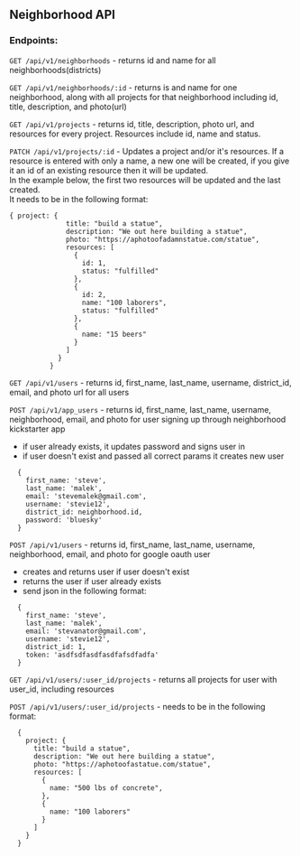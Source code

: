 ## Neighborhood API

### Endpoints:
`GET /api/v1/neighborhoods` - returns id and name for all neighborhoods(districts)  

`GET /api/v1/neighborhoods/:id` - returns is and name for one neighborhood, along with all projects for that neighborhood including id, title, description, and photo(url)  

`GET /api/v1/projects` - returns id, title, description, photo url, and resources for every project. Resources include id, name and status.  

`PATCH /api/v1/projects/:id` - Updates a project and/or it's resources. If a resource is entered with only a name, a new one will be created, if you give it an id of an existing resource then it will be updated.  
In the example below, the first two resources will be updated and the last created.   
It needs to be in the following format:  
```
{ project: {
              title: "build a statue",
              description: "We out here building a statue",
              photo: "https://aphotoofadamnstatue.com/statue",
              resources: [
                {
                  id: 1,
                  status: "fulfilled"
                },
                {
                  id: 2,
                  name: "100 laborers",
                  status: "fulfilled"
                },
                {
                  name: "15 beers"
                }
              ]
            }
          }
```
`GET /api/v1/users` - returns id, first_name, last_name, username, district_id, email, and photo url for all users

`POST /api/v1/app_users` - returns id, first_name, last_name, username, neighborhood, email, and photo for user signing up through neighborhood kickstarter app  
* if user already exists, it updates password and signs user in   
* if user doesn't exist and passed all correct params it creates new user  
```
  {
    first_name: 'steve',
    last_name: 'malek',
    email: 'stevemalek@gmail.com',
    username: 'stevie12',
    district_id: neighborhood.id,
    password: 'bluesky'
  }
```

`POST /api/v1/users` - returns id, first_name, last_name, username, neighborhood, email, and photo for google oauth user  
* creates and returns user if user doesn't exist
* returns the user if user already exists  
* send json in the following format:  
```
  {
    first_name: 'steve',
    last_name: 'malek',
    email: 'stevanator@gmail.com',
    username: 'stevie12',
    district_id: 1,
    token: 'asdfsdfasdfasdfafsdfadfa'
  }
```

`GET /api/v1/users/:user_id/projects` - returns all projects for user with user_id, including resources  

`POST /api/v1/users/:user_id/projects` - needs to be in the following format:<br>  
```
  {
    project: {
      title: "build a statue",
      description: "We out here building a statue",
      photo: "https://aphotoofastatue.com/statue",
      resources: [
        {
          name: "500 lbs of concrete",
        },
        {
          name: "100 laborers"
        }
      ]
    }
  }
```

